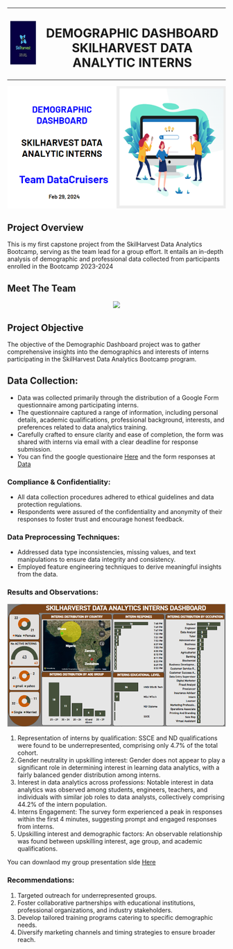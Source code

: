 <div align="center">
  <table style="margin-left:auto; margin-right:auto; border-collapse: collapse">
    <tr>
      <td align="left" style="border: none">
        <img src="images/SHLogo.jpg" alt="Image Description" width="100" height="100">
      </td>
      <td align="center" style="border: none">
        <h1>DEMOGRAPHIC DASHBOARD<br>SKILHARVEST DATA ANALYTIC INTERNS                                                                                                                                                                              </h1>
      </td>
    </tr>
  </table>
</div>

<div align="center">
  <img src="images/intro.PNG">
</div>

## Project Overview
This is my first capstone project from the SkilHarvest Data Analytics Bootcamp, serving as the team lead for a group effort. It entails an in-depth analysis of demographic and professional data collected from participants enrolled in the Bootcamp 2023-2024

## Meet The Team
<div align="center">
  <img src="images/teammembers.PNG">
</div>

## Project Objective
The objective of the Demographic Dashboard project was to gather comprehensive insights into the demographics and interests of interns participating in the SkilHarvest Data Analytics Bootcamp program.

## Data Collection:
- Data was collected primarily through the distribution of a Google Form questionnaire among participating interns.
- The questionnaire captured a range of information, including personal details, academic qualifications, professional background, interests, and preferences related to data analytics training.
- Carefully crafted to ensure clarity and ease of completion, the form was shared with interns via email with a clear deadline for response submission.
- You can find the google questionaire [Here](https://bit.ly/SkilHarvestClassData) and the form responses at [Data](https://docs.google.com/spreadsheets/d/1j683Iej1rexP0ZklCt4CQSEjTZpUGAfhIirowQNtk80/edit?resourcekey#gid=120058417)




### Compliance & Confidentiality:
- All data collection procedures adhered to ethical guidelines and data protection regulations.
- Respondents were assured of the confidentiality and anonymity of their responses to foster trust and encourage honest feedback.

### Data Preprocessing Techniques:
- Addressed data type inconsistencies, missing values, and text manipulations to ensure data integrity and consistency.
- Employed feature engineering techniques to derive meaningful insights from the data.

### Results and Observations:

<div align="center">
  <img src="images/b.PNG">
</div>

1. Representation of interns by qualification: SSCE and ND qualifications were found to be underrepresented, comprising only 4.7% of the total cohort.
2. Gender neutrality in upskilling interest: Gender does not appear to play a significant role in determining interest in learning data analytics, with a fairly balanced gender distribution among interns.
3. Interest in data analytics across professions: Notable interest in data analytics was observed among students, engineers, teachers, and individuals with similar job roles to data analysts, collectively comprising 44.2% of the intern population.
4. Interns Engagement: The survey form experienced a peak in responses within the first 4 minutes, suggesting prompt and engaged responses from interns.
5. Upskilling interest and demographic factors: An observable relationship was found between upskilling interest, age group, and academic qualifications.

You can downlaod my group presentation slde [Here](https://docs.google.com/presentation/d/1hi_Z7c0v6xgI5BJ28VIZEHYDwbsxOoARtKH0aU4lLuE/edit#slide=id.g2bde3e191d5_2_1519)

### Recommendations:
1. Targeted outreach for underrepresented groups.
2. Foster collaborative partnerships with educational institutions, professional organizations, and industry stakeholders.
3. Develop tailored training programs catering to specific demographic needs.
4. Diversify marketing channels and timing strategies to ensure broader reach.

